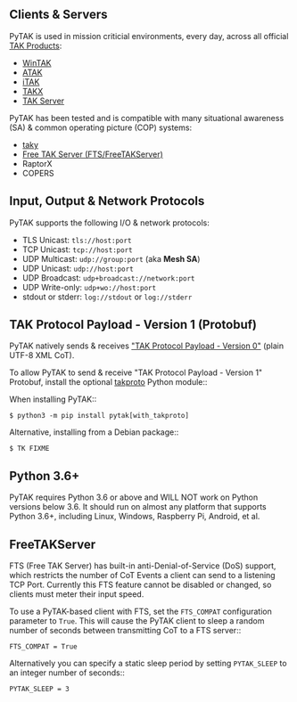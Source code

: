 ## Clients & Servers

PyTAK is used in mission criticial environments, every day, across all official 
[TAK Products](https://tak.gov>):

* [WinTAK](https://tak.gov/)
* [ATAK](https://play.google.com/store/apps/details?id=com.atakmap.app.civ)
* [iTAK](https://apps.apple.com/us/app/itak/id1561656396)
* [TAKX](https://tak.gov/)
* [TAK Server](https://tak.gov/)

PyTAK has been tested and is compatible with many situational awareness (SA) & common 
operating picture (COP) systems:

* [taky](https://github.com/tkuester/taky)
* [Free TAK Server (FTS/FreeTAKServer)](https://github.com/FreeTAKTeam/FreeTakServer)
* RaptorX
* COPERS


## Input, Output & Network Protocols

PyTAK supports the following I/O & network protocols:

* TLS Unicast: ``tls://host:port``
* TCP Unicast: ``tcp://host:port``
* UDP Multicast: ``udp://group:port`` (aka **Mesh SA**)
* UDP Unicast: ``udp://host:port``
* UDP Broadcast: ``udp+broadcast://network:port``
* UDP Write-only: ``udp+wo://host:port``
* stdout or stderr: ``log://stdout`` or ``log://stderr``


## TAK Protocol Payload - Version 1 (Protobuf)

PyTAK natively sends & receives ["TAK Protocol Payload - Version 0"](https://github.com/deptofdefense/AndroidTacticalAssaultKit-CIV/blob/master/commoncommo/core/impl/protobuf/protocol.txt) (plain UTF-8 XML CoT).

To allow PyTAK to send & receive "TAK Protocol Payload - Version 1" Protobuf, install the optional [takproto](https://github.com/snstac/takproto) Python module::

When installing PyTAK::

    $ python3 -m pip install pytak[with_takproto]

Alternative, installing from a Debian package::

    $ TK FIXME


## Python 3.6+

PyTAK requires Python 3.6 or above and WILL NOT work on Python versions below 3.6. It 
should run on almost any platform that supports Python 3.6+, including Linux, Windows, 
Raspberry Pi, Android, et al.


## FreeTAKServer

FTS (Free TAK Server) has built-in anti-Denial-of-Service (DoS) support, which 
restricts the number of CoT Events a client can send to a listening TCP Port. 
Currently this FTS feature cannot be disabled or changed, so clients must meter 
their input speed.

To use a PyTAK-based client with FTS, set the ``FTS_COMPAT`` configuration parameter 
to ``True``. This will cause the PyTAK client to sleep a random number of seconds 
between transmitting CoT to a FTS server::

    FTS_COMPAT = True

Alternatively you can specify a static sleep period by setting ``PYTAK_SLEEP`` to an 
integer number of seconds::

    PYTAK_SLEEP = 3
